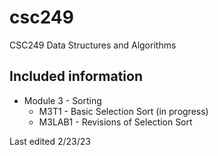 # csc249
CSC249 Data Structures and Algorithms

## Included information 
- Module 3 - Sorting
  - M3T1 - Basic Selection Sort (in progress)
  - M3LAB1 - Revisions of Selection Sort

Last edited 2/23/23
